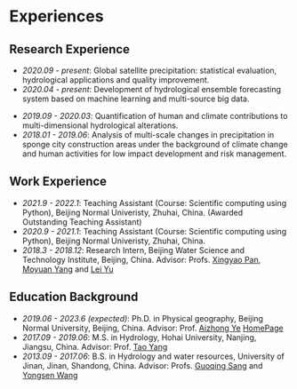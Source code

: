 # Experiences

## Research Experience
- *2020.09 - present*: Global satellite precipitation: statistical evaluation, hydrological applications and quality improvement. 
- *2020.04 - present*: Development of hydrological ensemble forecasting system based on machine learning and multi-source big data.
<!-- - *2020.8 - present*: The Second Tibetan Plateau Scientific Expedition and Research Program (No. 2019QZKK0405) -->
- *2019.09 - 2020.03*: Quantification of human and climate contributions to multi-dimensional hydrological alterations.
- *2018.01 - 2019.06*: Analysis of multi-scale changes in precipitation in sponge city construction areas under the background of climate change and human activities for low impact development and risk management.


## Work Experience
- *2021.9 - 2022.1*: Teaching Assistant (Course: Scientific computing using Python), Beijing Normal Univeristy, Zhuhai, China. (Awarded Outstanding Teaching Assistant)
- *2020.9 - 2021.1*: Teaching Assistant (Course: Scientific computing using Python), Beijing Normal Univeristy, Zhuhai, China.
- *2018.3 - 2018.12*: Research Intern, Beijing Water Science and Technology Institute, Beijing, China. Advisor: Profs. [Xingyao Pan](https://www.bwsti.com/Articlepeopleshow.aspx?lmid=1114&cls=1061&cid=2703), [Moyuan Yang](https://www.bwsti.com/articlepeopleshow.aspx?lmid=1114&cls=1061&cid=3485) and [Lei Yu](https://www.bwsti.com/articlepeopleshow.aspx?lmid=1114&cls=1061&cid=3489)

## Education Background
- *2019.06 - 2023.6 (expected)*: Ph.D. in Physical geography, Beijing Normal University, Beijing, China. Advisor: Prof. [Aizhong Ye](https://geot.bnu.edu.cn/Public/htm/news/5/799.html) [HomePage](http://www.hydromodel.cn/Faculty_Students/Faculty/ye.htm)
- *2017.09 - 2019.06*: M.S. in Hydrology, Hohai University, Nanjing, Jiangsu, China.  Advisor: Prof. [Tao Yang](https://shxy.hhu.edu.cn/2013/0429/c3303a45201/page.htm) 
- *2013.09 - 2017.06*: B.S. in Hydrology and water resources, University of Jinan, Jinan, Shandong, China. Advisor: Profs. [Guoqing Sang](http://zh.ujn.edu.cn/info/1111/9793.htm) and [Yongsen Wang](http://zh.ujn.edu.cn/info/1112/5572.htm)
